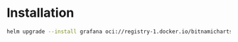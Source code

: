 # Installation
```sh
helm upgrade --install grafana oci://registry-1.docker.io/bitnamicharts/grafana -f values.yaml --version 1.3.22 -n monitoring
```